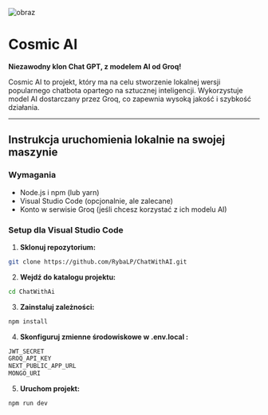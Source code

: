 
![obraz](https://github.com/user-attachments/assets/b62f1359-0187-48c9-8d1a-3ed2c5f0b207)

# Cosmic AI

**Niezawodny klon Chat GPT, z modelem AI od Groq!**

Cosmic AI to projekt, który ma na celu stworzenie lokalnej wersji popularnego chatbota opartego na sztucznej inteligencji. Wykorzystuje model AI dostarczany przez Groq, co zapewnia wysoką jakość i szybkość działania.

---

## Instrukcja uruchomienia lokalnie na swojej maszynie

### Wymagania

* Node.js i npm (lub yarn)
* Visual Studio Code (opcjonalnie, ale zalecane)
* Konto w serwisie Groq (jeśli chcesz korzystać z ich modelu AI)

### Setup dla Visual Studio Code

1. **Sklonuj repozytorium:**

```bash
git clone https://github.com/RybaLP/ChatWithAI.git

```
2. **Wejdź do katalogu projektu:**
   
```bash
cd ChatWithAi
```
3. **Zainstaluj zależności:**
```bash
npm install
```

4. **Skonfiguruj zmienne środowiskowe w .env.local :**
```bash
JWT_SECRET
GROQ_API_KEY
NEXT_PUBLIC_APP_URL
MONGO_URI
```
5. **Uruchom projekt:**
 ```bash
npm run dev
```


   



